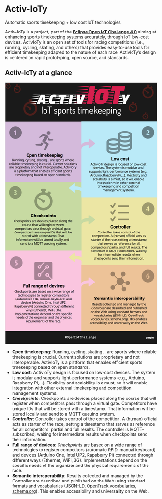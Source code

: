 # Activ-IoTy

Automatic sports timekeeping + low cost IoT technologies

Activ-IoTy is a project, part of the **[Eclipse Open IoT Challenge 4.0](https://iot.eclipse.org/open-iot-challenge/)** aiming at enhancing sports timekeeping systems accurately, through IoT low-cost devices. ActivIoTy is an open set of tools for racing competitions (i.e., running, cycling, skating, and others) that provides easy-to-use tools for efficient timekeeping adapted to the nature of each race. ActivIoTy’s design is centered on rapid prototyping, open source, and standards. 

## Activ-IoTy at a glance

![Activ-IoTy Infographic][infographic]

* **Open timekeeping**: Running, cycling, skating… are sports where reliable timekeeping is crucial. Current solutions are proprietary and not interoperable. ActivIoTy is a platform that enables efficient sports timekeeping based on open standards.
* **Low cost**: ActivIoTy design is focused on low-cost devices. The system is modular and supports light-performance systems (e.g., Arduino, Raspberry Pi,…). Flexibility and scalability is a must, so it will enable integration with other external timekeeping and competition management systems.
* ***Checkpoints***: Checkpoints are devices placed along the course that will register when competitors pass through a virtual gate. Competitors have unique IDs that will be stored with a timestamp. That information will be stored locally and  send to a MQTT queuing system.
* ***Controller***: Controller takes control of the competition. A (human) official acts as starter of the race, setting a timestamp that serves as reference for all competitors' partial and full results. The controller is MQTT-subscribed, waiting for intermediate results when checkpoints send their information. 
* **Full range of devices**: *Checkpoints* are based on a wide range of technologies to register competitors (automatic RFID, manual keyboard) and devices (Arduino One, Intel UP2, Rapsberry Pi) connected through different ways (Ethernet, WiFi, 3G). Implementations depend on the specific needs of the organizer and the physical requirements of the race. 
* **Semantic interoperability**: Results collected and managed by the Controller are described and published on the Web using standard formats and vocabularies ([JSON-LD](https://json-ld.org/), [OpenTrack vocabularies](https://github.com/w3c/opentrack-cg), [schema.org](http://schema.org)). This enables accessibility and universality on the Web. 

[mainlogo]: ./docs/images/logo/activIoTy.svg "Logo of ActivIoTy"
[infographic]: ./docs/images/infographic.png "Components of ActivIoTy"